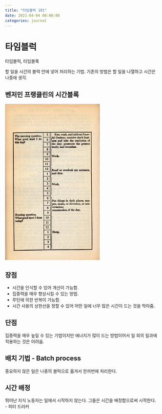 ```yaml
---
title: "타임블럭 101"
date: 2021-04-04 00:00:00
categories: journal
---
```


# 타임블럭

타임블럭, 타임블록

할 일을 시간의 블럭 안에 넣어 처리하는 기법. 기존의 방법은 할 일을 나열하고 시간은 나중에 생각.

## 벤저민 프랭클린의 시간블록

![벤자민 프랭클린 타임블록](/assets/image/benjamin-timetable.png)

## 장점

- 시간을 인식할 수 있어 개선이 가능함.
- 집중력을 매우 향상시킬 수 있는 방법.
- 루틴에 의한 반복이 가능함.
- 시간 사용의 상한선을 정할 수 있어 어떤 일에 너무 많은 시간이 드는 것을 막아줌.

## 단점

집중력을 매우 높일 수 있는 기법이지만 에너지가 많이 드는 방법이어서 일 외의 일과에 적용하는 것은 어려움.

## 배치 기법 - Batch process

중요하지 않은 일은 나중의 블럭으로 옮겨서 한꺼번에 처리한다.

## 시간 배정

뛰어난 지식 노동자는 일에서 시작하지 않는다. 그들은 시간을 배정함으로써 시작한다. - 피터 드러커
